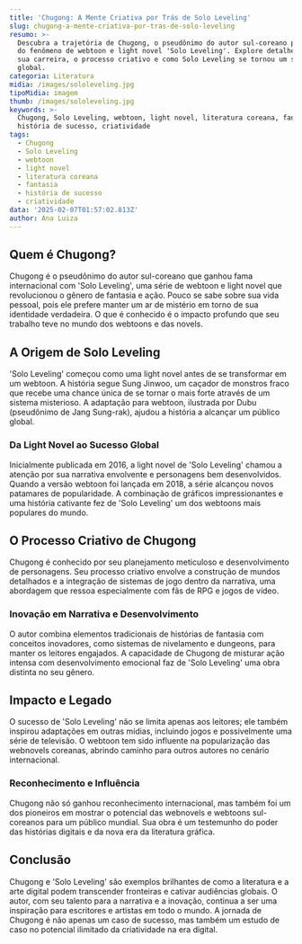 ```yaml
---
title: 'Chugong: A Mente Criativa por Trás de Solo Leveling'
slug: chugong-a-mente-criativa-por-tras-de-solo-leveling
resumo: >-
  Descubra a trajetória de Chugong, o pseudônimo do autor sul-coreano por trás
  do fenômeno de webtoon e light novel 'Solo Leveling'. Explore detalhes sobre
  sua carreira, o processo criativo e como Solo Leveling se tornou um sucesso
  global.
categoria: Literatura
midia: /images/sololeveling.jpg
tipoMidia: imagem
thumb: /images/sololeveling.jpg
keywords: >-
  Chugong, Solo Leveling, webtoon, light novel, literatura coreana, fantasia,
  história de sucesso, criatividade
tags:
  - Chugong
  - Solo Leveling
  - webtoon
  - light novel
  - literatura coreana
  - fantasia
  - história de sucesso
  - criatividade
data: '2025-02-07T01:57:02.813Z'
author: Ana Luiza
---
```


## Quem é Chugong?

Chugong é o pseudônimo do autor sul-coreano que ganhou fama internacional com 'Solo Leveling', uma série de webtoon e light novel que revolucionou o gênero de fantasia e ação. Pouco se sabe sobre sua vida pessoal, pois ele prefere manter um ar de mistério em torno de sua identidade verdadeira. O que é conhecido é o impacto profundo que seu trabalho teve no mundo dos webtoons e das novels.

## A Origem de Solo Leveling

'Solo Leveling' começou como uma light novel antes de se transformar em um webtoon. A história segue Sung Jinwoo, um caçador de monstros fraco que recebe uma chance única de se tornar o mais forte através de um sistema misterioso. A adaptação para webtoon, ilustrada por Dubu (pseudônimo de Jang Sung-rak), ajudou a história a alcançar um público global.

### Da Light Novel ao Sucesso Global

Inicialmente publicada em 2016, a light novel de 'Solo Leveling' chamou a atenção por sua narrativa envolvente e personagens bem desenvolvidos. Quando a versão webtoon foi lançada em 2018, a série alcançou novos patamares de popularidade. A combinação de gráficos impressionantes e uma história cativante fez de 'Solo Leveling' um dos webtoons mais populares do mundo.

## O Processo Criativo de Chugong

Chugong é conhecido por seu planejamento meticuloso e desenvolvimento de personagens. Seu processo criativo envolve a construção de mundos detalhados e a integração de sistemas de jogo dentro da narrativa, uma abordagem que ressoa especialmente com fãs de RPG e jogos de vídeo.

### Inovação em Narrativa e Desenvolvimento

O autor combina elementos tradicionais de histórias de fantasia com conceitos inovadores, como sistemas de nivelamento e dungeons, para manter os leitores engajados. A capacidade de Chugong de misturar ação intensa com desenvolvimento emocional faz de 'Solo Leveling' uma obra distinta no seu gênero.

## Impacto e Legado

O sucesso de 'Solo Leveling' não se limita apenas aos leitores; ele também inspirou adaptações em outras mídias, incluindo jogos e possivelmente uma série de televisão. O webtoon tem sido influente na popularização das webnovels coreanas, abrindo caminho para outros autores no cenário internacional.

### Reconhecimento e Influência

Chugong não só ganhou reconhecimento internacional, mas também foi um dos pioneiros em mostrar o potencial das webnovels e webtoons sul-coreanos para um público mundial. Sua obra é um testemunho do poder das histórias digitais e da nova era da literatura gráfica.

## Conclusão

Chugong e 'Solo Leveling' são exemplos brilhantes de como a literatura e a arte digital podem transcender fronteiras e cativar audiências globais. O autor, com seu talento para a narrativa e a inovação, continua a ser uma inspiração para escritores e artistas em todo o mundo. A jornada de Chugong é não apenas um caso de sucesso, mas também um estudo de caso no potencial ilimitado da criatividade na era digital.

